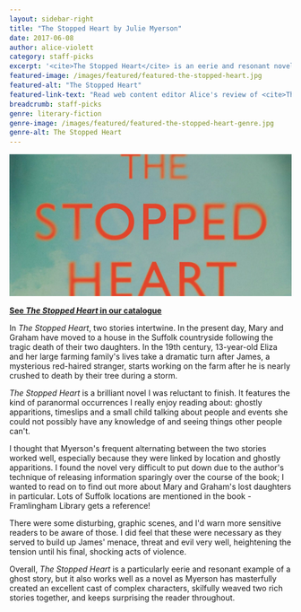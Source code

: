 ```yaml
---
layout: sidebar-right
title: "The Stopped Heart by Julie Myerson"
date: 2017-06-08
author: alice-violett
category: staff-picks
excerpt: '<cite>The Stopped Heart</cite> is an eerie and resonant novel with masterfully-created characters and skilful plotting.'
featured-image: /images/featured/featured-the-stopped-heart.jpg
featured-alt: "The Stopped Heart"
featured-link-text: "Read web content editor Alice's review of <cite>The Stopped Heart</cite>"
breadcrumb: staff-picks
genre: literary-fiction
genre-image: /images/featured/featured-the-stopped-heart-genre.jpg
genre-alt: The Stopped Heart
---
```


![The Stopped Heart](/images/featured/featured-the-stopped-heart.jpg)

**[See <cite>The Stopped Heart</cite> in our catalogue](https://suffolk.spydus.co.uk/cgi-bin/spydus.exe/ENQ/OPAC/BIBENQ?BRN=1897565)**

In <cite>The Stopped Heart</cite>, two stories intertwine. In the present day, Mary and Graham have moved to a house in the Suffolk countryside following the tragic death of their two daughters. In the 19th century, 13-year-old Eliza and her large farming family's lives take a dramatic turn after James, a mysterious red-haired stranger, starts working on the farm after he is nearly crushed to death by their tree during a storm.

<cite>The Stopped Heart</cite> is a brilliant novel I was reluctant to finish. It features the kind of paranormal occurrences I really enjoy reading about: ghostly apparitions, timeslips and a small child talking about people and events she could not possibly have any knowledge of and seeing things other people can't.

I thought that Myerson's frequent alternating between the two stories worked well, especially because they were linked by location and ghostly apparitions. I found the novel very difficult to put down due to the author's technique of releasing information sparingly over the course of the book; I wanted to read on to find out more about Mary and Graham's lost daughters in particular. Lots of Suffolk locations are mentioned in the book - Framlingham Library gets a reference!

There were some disturbing, graphic scenes, and I'd warn more sensitive readers to be aware of those. I did feel that these were necessary as they served to build up James' menace, threat and evil very well, heightening the tension until his final, shocking acts of violence.

Overall, <cite>The Stopped Heart</cite> is a particularly eerie and resonant example of a ghost story, but it also works well as a novel as Myerson has masterfully created an excellent cast of complex characters, skilfully weaved two rich stories together, and keeps surprising the reader throughout.

